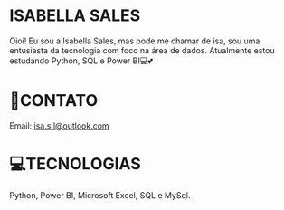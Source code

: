 
# ISABELLA SALES
Oioi! Eu sou a Isabella Sales, mas pode me chamar de isa, sou uma entusiasta da tecnologia com foco na área de dados. Atualmente estou estudando Python, SQL e Power BI💻💕
# 🤝CONTATO
Email: isa.s.l@outlook.com
# 💻TECNOLOGIAS
Python, Power BI, Microsoft Excel, SQL e MySql.